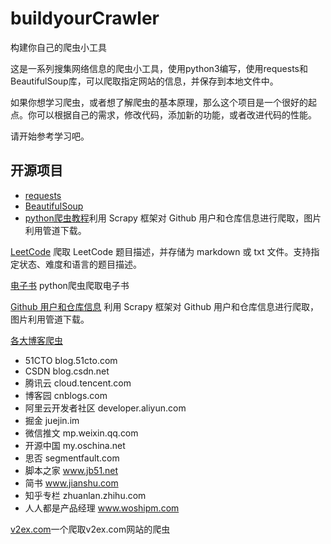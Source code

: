# buildyourCrawler
构建你自己的爬虫小工具


这是一系列搜集网络信息的爬虫小工具，使用python3编写，使用requests和BeautifulSoup库，可以爬取指定网站的信息，并保存到本地文件中。


如果你想学习爬虫，或者想了解爬虫的基本原理，那么这个项目是一个很好的起点。你可以根据自己的需求，修改代码，添加新的功能，或者改进代码的性能。


请开始参考学习吧。


## 开源项目

- [requests](https://github.com/psf/requests)
- [BeautifulSoup](https://github.com/benjaminp/soupsieve)
- [python爬虫教程](https://github.com/wistbean/learn_python3_spider)利用 Scrapy 框架对 Github 用户和仓库信息进行爬取，图片利用管道下载。


[LeetCode](https://github.com/ProgramRipper/LeetCodeCN-Problem-Crawler)
爬取 LeetCode 题目描述，并存储为 markdown 或 txt 文件。支持指定状态、难度和语言的题目描述。

[电子书](https://github.com/xiejava1018/getbooks?tab=readme-ov-file)
python爬虫爬取电子书

[ Github 用户和仓库信息](https://github.com/KenZP/Github/tree/master)
利用 Scrapy 框架对 Github 用户和仓库信息进行爬取，图片利用管道下载。

[各大博客爬虫](https://github.com/Adj325/BlogCrawlers/tree/master)
- 51CTO blog.51cto.com
- CSDN blog.csdn.net
- 腾讯云 cloud.tencent.com
- 博客园 cnblogs.com
- 阿里云开发者社区 developer.aliyun.com
- 掘金 juejin.im
- 微信推文 mp.weixin.qq.com
- 开源中国 my.oschina.net
- 思否 segmentfault.com
- 脚本之家 www.jb51.net
- 简书 www.jianshu.com
- 知乎专栏 zhuanlan.zhihu.com
- 人人都是产品经理 www.woshipm.com


[v2ex.com](https://github.com/oldshensheep/v2ex_scrapy)一个爬取v2ex.com网站的爬虫


